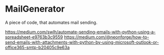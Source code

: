 # MailGenerator

A piece of code, that automates mail sending.


https://medium.com/swlh/automate-sending-emails-with-python-using-a-spreadsheet-e9763b3c9559
https://medium.com/@neonforge/how-to-send-emails-with-attachments-with-python-by-using-microsoft-outlook-or-office365-smtp-b20405c9e63a
